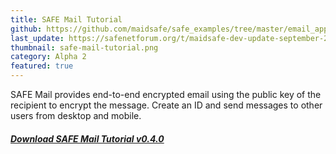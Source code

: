 ```yaml
---
title: SAFE Mail Tutorial
github: https://github.com/maidsafe/safe_examples/tree/master/email_app
last_update: https://safenetforum.org/t/maidsafe-dev-update-september-21-2017-alpha-2/16591
thumbnail: safe-mail-tutorial.png
category: Alpha 2
featured: true
---
```


SAFE Mail provides end-to-end encrypted email using the public key of the recipient to encrypt the message. Create an ID and send messages to other users from desktop and mobile.

##### [Download SAFE Mail Tutorial v0.4.0](https://github.com/maidsafe/safe_examples/releases/tag/alpha-2)
